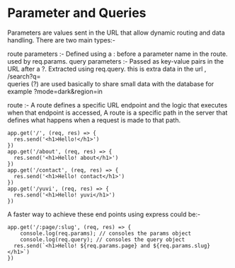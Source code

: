 
# Parameter and Queries

Parameters are values sent in the URL that allow dynamic routing and data handling.
There are two main types:-


route parameters :- Defined using a : before a parameter name in the route.
                    used by req.params. 
query parameters :- Passed as key-value pairs in the URL after a ?.
                    Extracted using req.query.
                    this is extra data in the url , /search?q=  
                    queries (?) are used basically to share small data with the database for example ?mode=dark&region=in


route :- A route defines a specific URL endpoint and the logic that executes when that endpoint is accessed, A route is a specific path in the server that defines what happens when a request is made to that path.


```
app.get('/', (req, res) => {
  res.send('<h1>Hello!</h1>')
})
app.get('/about', (req, res) => {
  res.send('<h1>Hello! about</h1>')
})
app.get('/contact', (req, res) => {
  res.send('<h1>Hello! contact</h1>')
})
app.get('/yuvi', (req, res) => {
  res.send('<h1>Hello! yuvi</h1>')
})
```

A faster way to achieve these end points using express could be:-

```
app.get('/:page/:slug', (req, res) => {
    console.log(req.params); // consoles the params object
    console.log(req.query); // consoles the query object
  res.send(`<h1>Hello! ${req.params.page} and ${req.params.slug}</h1>`)
})
```
